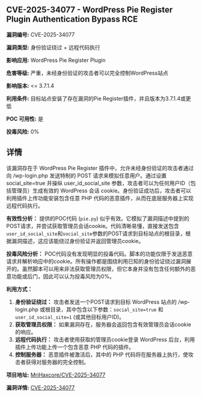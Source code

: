 ## CVE-2025-34077 - WordPress Pie Register Plugin Authentication Bypass RCE

**漏洞编号:** CVE-2025-34077

**漏洞类型:** 身份验证绕过 + 远程代码执行

**影响应用:** WordPress Pie Register Plugin

**危害等级:** 严重，未经身份验证的攻击者可以完全控制WordPress站点

**影响版本:** <= 3.7.1.4

**利用条件:** 目标站点安装了存在漏洞的Pie Register插件，并且版本为3.7.1.4或更低

**POC 可用性:** 是

**投毒风险:** 0%

## 详情

该漏洞存在于 WordPress Pie Register 插件中，允许未经身份验证的攻击者通过向 /wp-login.php 发送特制的 POST 请求来模拟任意用户。通过设置 social_site=true 并操纵 user_id_social_site 参数，攻击者可以为任何用户ID（包括管理员）生成有效的 WordPress 会话 cookie。身份验证成功后，攻击者可以利用插件上传功能安装包含任意 PHP 代码的恶意插件，从而在底层服务器上实现远程代码执行。

**有效性分析：**
提供的POC代码 (`pie.py`) 似乎有效。它模拟了漏洞描述中提到的POST请求，并尝试获取管理员会话cookie。代码清晰易懂，直接发送包含`user_id_social_site`和`social_site`参数的POST请求到目标站点的根目录，根据漏洞描述，这应该能绕过身份验证并返回管理员cookie。

**投毒风险分析：**
POC代码没有发现明显的投毒代码。脚本的功能仅限于发送恶意请求并解析响应中的cookie。所有操作都是围绕利用已知的身份验证绕过漏洞展开的。虽然脚本可以用来非法获取管理员权限，但它本身并没有包含任何额外的恶意功能或后门，因此可以认为投毒风险为0%。

**利用方式：**
1.  **身份验证绕过：** 攻击者发送一个POST请求到目标 WordPress 站点的 /wp-login.php 或根目录，其中包含以下参数：`social_site=true` 和 `user_id_social_site=1` (或其他目标用户ID)。
2.  **获取管理员权限：** 如果漏洞存在，服务器会返回包含有效管理员会话cookie的响应。
3.  **远程代码执行：** 攻击者使用获取的管理员cookie登录 WordPress 后台，利用插件上传功能上传一个包含恶意 PHP 代码的插件。
4.  **控制服务器：** 恶意插件被激活后，其中的 PHP 代码将在服务器上执行，使攻击者获得对服务器的完全控制。

**项目地址:** [MrjHaxcore/CVE-2025-34077](https://github.com/MrjHaxcore/CVE-2025-34077)

**漏洞详情:** [CVE-2025-34077](https://nvd.nist.gov/vuln/detail/CVE-2025-34077)